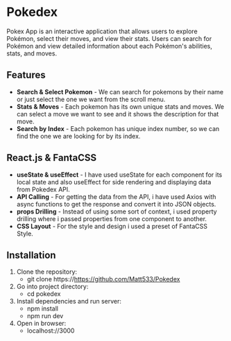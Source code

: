 # Pokedex
Pokex App is an interactive application that allows users to explore Pokémon, select their moves, and view their stats. Users can search for Pokémon and view detailed information about each Pokémon's abilities, stats, and moves.

## Features

- **Search & Select Pokemon** - We can search for pokemons by their name or just select the one we want from the scroll menu.
- **Stats & Moves** - Each pokemon has its own unique stats and moves. We can select a move we want to see and it shows the description for that move.
- **Search by Index** - Each pokemon has unique index number, so we can find the one we are looking for by its index.

## React.js & FantaCSS
- **useState & useEffect** - I have used useState for each component for its local state and also useEffect for side rendering and displaying data from Pokedex API.
- **API Calling** - For getting the data from the API, i have used Axios with async functions to get the response and convert it into JSON objects.
- **props Drilling** - Instead of using some sort of context, i used property drilling where i passed properties from one component to another.
- **CSS Layout** - For the style and design i used a preset of FantaCSS Style.

## Installation

1. Clone the repository:
   - git clone https://https://github.com/Matt533/Pokedex
2. Go into project directory:
   - cd pokedex
3. Install dependencies and run server:
   - npm install
   - npm run dev
4. Open in browser:
   - localhost://3000
   

